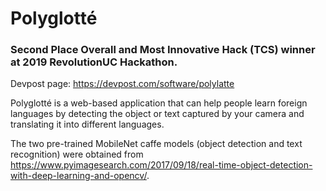 # Polyglotté 

### Second Place Overall and Most Innovative Hack (TCS) winner at 2019 RevolutionUC Hackathon.
Devpost page: https://devpost.com/software/polylatte


Polyglotté is a web-based application that can help people learn foreign languages by detecting the object or text captured by your camera and translating it into different languages.

The two pre-trained MobileNet caffe models (object detection and text recognition) were obtained from https://www.pyimagesearch.com/2017/09/18/real-time-object-detection-with-deep-learning-and-opencv/.
